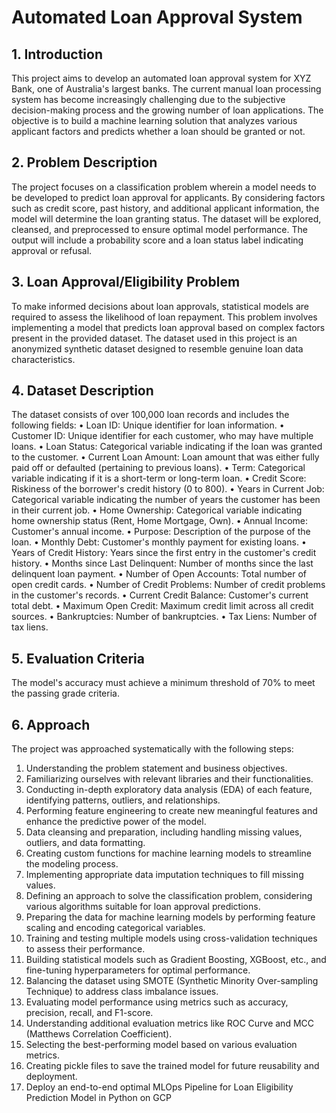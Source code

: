 # Automated Loan Approval System

## 1. Introduction
This project aims to develop an automated loan approval system for XYZ Bank, one of Australia's largest banks. The current manual loan processing system has become increasingly challenging due to the subjective decision-making process and the growing number of loan applications. The objective is to build a machine learning solution that analyzes various applicant factors and predicts whether a loan should be granted or not.

## 2. Problem Description
The project focuses on a classification problem wherein a model needs to be developed to predict loan approval for applicants. By considering factors such as credit score, past history, and additional applicant information, the model will determine the loan granting status. The dataset will be explored, cleansed, and preprocessed to ensure optimal model performance. The output will include a probability score and a loan status label indicating approval or refusal.

## 3. Loan Approval/Eligibility Problem
To make informed decisions about loan approvals, statistical models are required to assess the likelihood of loan repayment. This problem involves implementing a model that predicts loan approval based on complex factors present in the provided dataset. The dataset used in this project is an anonymized synthetic dataset designed to resemble genuine loan data characteristics.

## 4. Dataset Description
The dataset consists of over 100,000 loan records and includes the following fields:
•	Loan ID: Unique identifier for loan information.
•	Customer ID: Unique identifier for each customer, who may have multiple loans.
•	Loan Status: Categorical variable indicating if the loan was granted to the customer.
•	Current Loan Amount: Loan amount that was either fully paid off or defaulted (pertaining to previous loans).
•	Term: Categorical variable indicating if it is a short-term or long-term loan.
•	Credit Score: Riskiness of the borrower's credit history (0 to 800).
•	Years in Current Job: Categorical variable indicating the number of years the customer has been in their current job.
•	Home Ownership: Categorical variable indicating home ownership status (Rent, Home Mortgage, Own).
•	Annual Income: Customer's annual income.
•	Purpose: Description of the purpose of the loan.
•	Monthly Debt: Customer's monthly payment for existing loans.
•	Years of Credit History: Years since the first entry in the customer's credit history.
•	Months since Last Delinquent: Number of months since the last delinquent loan payment.
•	Number of Open Accounts: Total number of open credit cards.
•	Number of Credit Problems: Number of credit problems in the customer's records.
•	Current Credit Balance: Customer's current total debt.
•	Maximum Open Credit: Maximum credit limit across all credit sources.
•	Bankruptcies: Number of bankruptcies.
•	Tax Liens: Number of tax liens.

## 5. Evaluation Criteria
The model's accuracy must achieve a minimum threshold of 70% to meet the passing grade criteria.

## 6. Approach
The project was approached systematically with the following steps:
1.	Understanding the problem statement and business objectives.
2.	Familiarizing ourselves with relevant libraries and their functionalities.
3.	Conducting in-depth exploratory data analysis (EDA) of each feature, identifying patterns, outliers, and relationships.
4.	Performing feature engineering to create new meaningful features and enhance the predictive power of the model.
5.	Data cleansing and preparation, including handling missing values, outliers, and data formatting.
6.	Creating custom functions for machine learning models to streamline the modeling process.
7.	Implementing appropriate data imputation techniques to fill missing values.
8.	Defining an approach to solve the classification problem, considering various algorithms suitable for loan approval predictions.
9.	Preparing the data for machine learning models by performing feature scaling and encoding categorical variables.
10.	Training and testing multiple models using cross-validation techniques to assess their performance.
11.	Building statistical models such as Gradient Boosting, XGBoost, etc., and fine-tuning hyperparameters for optimal performance.
12.	Balancing the dataset using SMOTE (Synthetic Minority Over-sampling Technique) to address class imbalance issues.
13.	Evaluating model performance using metrics such as accuracy, precision, recall, and F1-score.
14.	Understanding additional evaluation metrics like ROC Curve and MCC (Matthews Correlation Coefficient).
15.	Selecting the best-performing model based on various evaluation metrics.
16.	Creating pickle files to save the trained model for future reusability and deployment.
17.	Deploy an end-to-end optimal MLOps Pipeline for Loan Eligibility Prediction Model in Python on GCP
